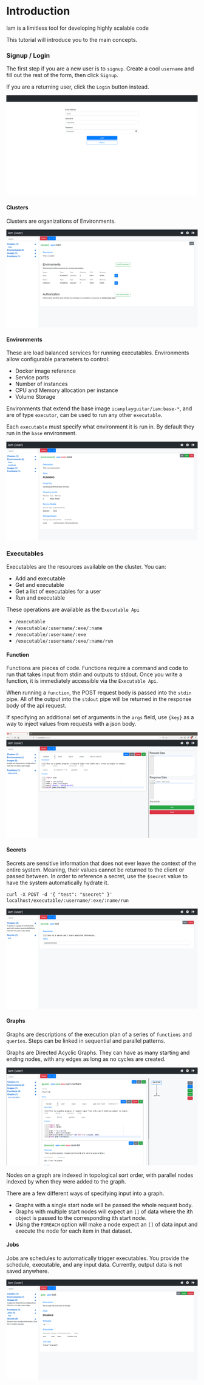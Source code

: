 # Introduction
Iam is a limitless tool for developing highly scalable code

This tutorial will introduce you to the main concepts.

### Signup / Login
The first step if you are a new user is to `signup`. Create a cool `username` and fill out the rest of the form, then click `Signup`. 

If you are a returning user, click the `Login` button instead.

![login](../screenshots/login.png)

#### Clusters
Clusters are organizations of Environments.

![cluster](../screenshots/cluster.png)

#### Environments
These are load balanced services for running executables. Environments allow configurable parameters to control:
- Docker image reference
- Service ports
- Number of instances
- CPU and Memory allocation per instance
- Volume Storage

Environments that extend the base image `icanplayguitar/iam:base-*`, and are of type `executor`, can be used to run any other `executable`.

Each `executable` must specify what environment it is run in. By default they run in the `base` environment. 

![environment](../screenshots/environment.png)

### Executables
Executables are the resources available on the cluster. You can:
- Add and executable
- Get and executable
- Get a list of executables for a user
- Run and executable

These operations are available as the `Executable Api`
- `/executable`
- `/executable/:username/:exe/:name`
- `/executable/:username/:exe`
- `/executable/:username/:exe/:name/run`

#### Function
Functions are pieces of code. Functions require a command and code to run that takes input from stdin and outputs to stdout.
Once you write a function, it is immediately accessible via the `Executable Api`. 

When running a `function`, the POST request body is passed into the `stdin` pipe. All of the output into the `stdout` pipe will be returned in the response body of the api request. 

If specifying an additional set of arguments in the `args` field, use `{key}` as a way to inject values from requests with a json body.

![function](../screenshots/function-editing.png)

#### Secrets
Secrets are sensitive information that does not ever leave the context of the entire system. Meaning, their values cannot be returned to the client or passed between. In order to reference a secret, use the `$secret` value to have the system automatically hydrate it.

```
curl -X POST -d '{ "test": "$secret" }' localhost/executable/:username/:exe/:name/run
```

![secret](../screenshots/secrets_editing.png)

#### Graphs 
Graphs are descriptions of the execution plan of a series of `functions` and `queries`. Steps can be linked in sequential and parallel patterns.

Graphs are Directed Acyclic Graphs. They can have as many starting and ending nodes, with any edges as long as no cycles are created.

![graph](../screenshots/graph.png)

Nodes on a graph are indexed in topological sort order, with parallel nodes indexed by when they were added to the graph.

There are a few different ways of specifying input into a graph. 
- Graphs with a single start node will be passed the whole request body.
- Graphs with multiple start nodes will expect an `[]` of data where the ith object is passed to the corresponding ith start node.
- Using the `FOREACH` option will make a node expect an `[]` of data input and execute the node for each item in that dataset.

#### Jobs
Jobs are schedules to automatically trigger executables. You provide the schedule, executable, and any input data. Currently, output data
is not saved anywhere.

![job](../screenshots/job.png)